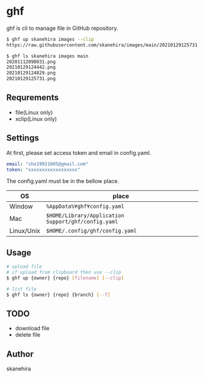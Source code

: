 # ghf
ghf is cli to manage file in GitHub repository.

```sh
$ ghf up skanehira images --clip
https://raw.githubusercontent.com/skanehira/images/main/20210129125731.png?token=AB4F5T5GEVU3VYFT5CWI2ILACOD6Q

$ ghf ls skanehira images main
20201112090031.png
20210129124442.png
20210129124829.png
20210129125731.png
```

## Requrements
- file(Linux only)
- xclip(Linux only)

## Settings
At first, please set access token and email in config.yaml.

```yaml
email: "sho19921005@gmail.com"
token: "xxxxxxxxxxxxxxxxxx"
```

The config.yaml must be in the bellow place.

| OS         | place                                               |
|------------|-----------------------------------------------------|
| Window     | `%AppData%¥ghf¥config.yaml`                         |
| Mac        | `$HOME/Library/Application Support/ghf/config.yaml` |
| Linux/Unix | `$HOME/.config/ghf/config.yaml`                     |

## Usage

```sh
# upload file
# if upload from clipboard then use --clip
$ ghf up {owner} {repo} [filename] [--clip]

# list file
$ ghf ls {owner} {repo} {branch} [--f]
```

## TODO
- download file
- delete file

## Author
skanehira
